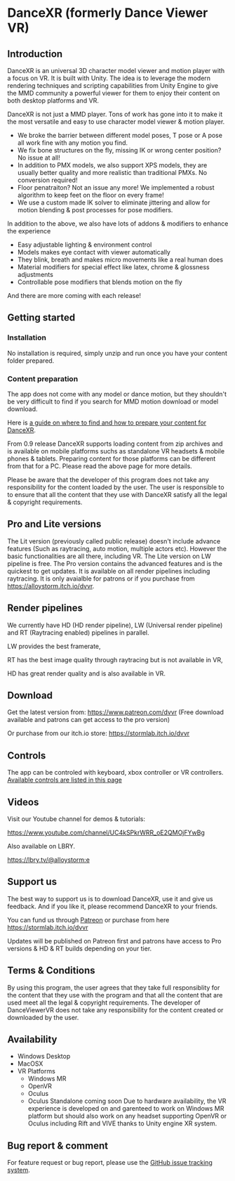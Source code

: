 # DanceXR (formerly Dance Viewer VR)


## Introduction
DanceXR is an universal 3D character model viewer and motion player with a focus on VR. It is built with Unity. The idea is to leverage the modern rendering techniques and scripting capabilities from Unity Engine to give the MMD community a powerful viewer for them to enjoy their content on both desktop platforms and VR. 

DanceXR is not just a MMD player. Tons of work has gone into it to make it the most versatile and easy to use character model viewer & motion player. 
* We broke the barrier between different model poses, T pose or A pose all work fine with any motion you find. 
* We fix bone structures on the fly, missing IK or wrong center position? No issue at all!
* In addition to PMX models, we also support XPS models, they are usually better quality and more realistic than traditional PMXs. No conversion required!
* Floor penatraiton? Not an issue any more! We implemented a robust algorithm to keep feet on the floor on every frame!
* We use a custom made IK solver to eliminate jittering and allow for motion blending & post processes for pose modifiers.

In addition to the above, we also have lots of addons & modifiers to enhance the experience
* Easy adjustable lighting & environment control
* Models makes eye contact with viewer automatically
* They blink, breath and makes micro movements like a real human does
* Material modifiers for special effect like latex, chrome & glossness adjustments
* Controllable pose modifiers that blends motion on the fly

And there are more coming with each release!


## Getting started

### Installation
No installation is required, simply unzip and run once you have your content folder prepared. 

### Content preparation 
The app does not come with any model or dance motion, but they shouldn't be very difficult to find if you search for MMD motion download or model download. 

Here is [a guide on where to find and how to prepare your content for DanceXR](pages/blog/preparecontent.md).

From 0.9 release DanceXR supports loading content from zip archives and is available on mobile platforms suchs as standalone VR headsets & mobile phones & tablets. Preparing content for those platforms can be different from that for a PC. Please read the above page for more details. 

Please be aware that the developer of this program does not take any responsibility for the content loaded by the user. The user is responsible to to ensure that all the content that they use with DanceXR satisfy all the legal & copyright requirements. 

## Pro and Lite versions
The Lit version (previously called public release) doesn't include advance features (Such as raytracing, auto motion, multiple actors etc). However the basic functionalities are all there, including VR. The Lite version on LW pipeline is free. 
The Pro version contains the advanced features and is the quickest to get updates. It is available on all render pipelines including raytracing. It is only avaialble for patrons or if you purchase from https://alloystorm.itch.io/dvvr.  


## Render pipelines
We currently have HD (HD render pipeline), LW (Universal render pipeline) and RT (Raytracing enabled) pipelines in parallel. 

LW provides the best framerate, 

RT has the best image quality through raytracing but is not available in VR, 

HD has great render quality and is also available in VR.


## Download
Get the latest version from: https://www.patreon.com/dvvr (Free download available and patrons can get access to the pro version)


Or purchase from our itch.io store: https://stormlab.itch.io/dvvr



## Controls
The app can be controled with keyboard, xbox controller or VR controllers.
[Available controls are listed in this page](pages/blog/controls.md)


## Videos
Visit our Youtube channel for demos & tutorials: 

https://www.youtube.com/channel/UC4kSPkrWRR_oE2QMOjFYwBg 

Also available on LBRY. 

https://lbry.tv/@alloystorm:e 


## Support us
The best way to support us is to download DanceXR, use it and give us feedback. And if you like it, please recommend DanceXR to your friends. 

You can fund us through [Patreon](https://patreon.com/alloystorm) or purchase from here https://stormlab.itch.io/dvvr

Updates will be published on Patreon first and patrons have access to Pro versions & HD & RT builds depending on your tier. 


## Terms & Conditions
By using this program, the user agrees that they take full responsiblity for the content that they use with the program and that all the content that are used meet all the legal & copyright requirements. The developer of DanceViewerVR does not take any responsibility for the content created or downloaded by the user.  


## Availability
* Windows Desktop
* MacOSX
* VR Platforms 
  * Windows MR
  * OpenVR
  * Oculus 
  * Oculus Standalone coming soon
Due to hardware availability, the VR experience is developed on and garenteed to work on Windows MR platform but should also work on any headset supporting OpenVR or Oculus including Rift and VIVE thanks to Unity engine XR system. 



## Bug report & comment
For feature request or bug report, please use the [GitHub issue tracking system](https://github.com/alloystorm/dvvr/issues).
